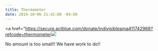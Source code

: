 ```yaml
---
title: Thermometer
date: 2019-10-06 21:42:00 -04:00
---
```


<a href="https://secure.actblue.com/donate/indivisibleama411742968?refcode=thermometer<img src="https://secure.actblue.com/goals/70268.png?size=large&style=dark"/></a>

No amount is too small!!  We have work to do!!